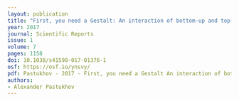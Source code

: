 ```yaml
---
layout: publication
title: "First, you need a Gestalt: An interaction of bottom-up and top-down streams during the perception of the ambiguously rotating human walker"
year: 2017
journal: Scientific Reports
issue: 1
volume: 7
pages: 1158
doi: 10.1038/s41598-017-01376-1
osf: https://osf.io/ynsvy/
pdf: Pastukhov - 2017 - First, you need a Gestalt An interaction of bottom-up and top-down streams during the perception of the ambiguously r.pdf
authors:
- Alexander Pastukhov
---
```

